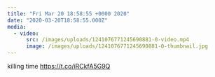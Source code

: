 ```yaml
---
title: "Fri Mar 20 18:58:55 +0000 2020"
date: "2020-03-20T18:58:55.000Z"
media:
  - video:
      src: /images/uploads/1241076771245690881-0-video.mp4
      image: /images/uploads/1241076771245690881-0-thumbnail.jpg
---
```


killing time https://t.co/iRCkfA5G9Q
